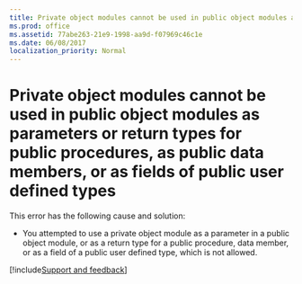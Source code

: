 ```yaml
---
title: Private object modules cannot be used in public object modules as parameters or return types for public procedures, as public data members, or as fields of public user defined types
ms.prod: office
ms.assetid: 77abe263-21e9-1998-aa9d-f07969c46c1e
ms.date: 06/08/2017
localization_priority: Normal
---
```



# Private object modules cannot be used in public object modules as parameters or return types for public procedures, as public data members, or as fields of public user defined types

This error has the following cause and solution:



- You attempted to use a private object module as a parameter in a public object module, or as a return type for a public procedure, data member, or as a field of a public user defined type, which is not allowed.

[!include[Support and feedback](~/includes/feedback-boilerplate.md)]